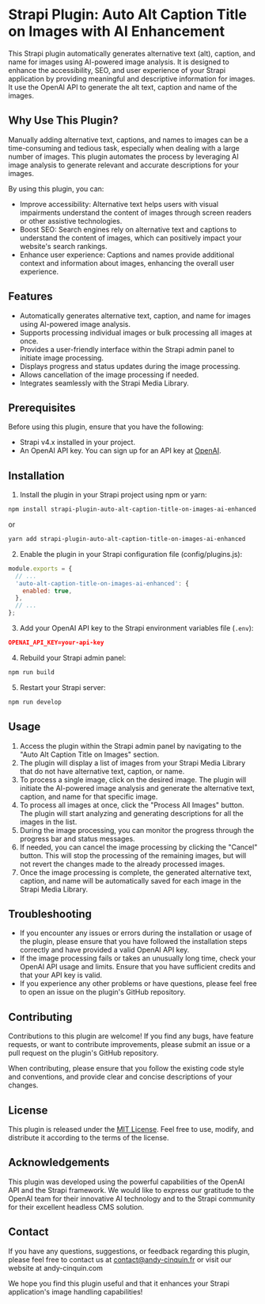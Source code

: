 # Strapi Plugin: Auto Alt Caption Title on Images with AI Enhancement

This Strapi plugin automatically generates alternative text (alt), caption, and name for images using AI-powered image analysis. It is designed to enhance the accessibility, SEO, and user experience of your Strapi application by providing meaningful and descriptive information for images.
It use the OpenAI API to generate the alt text, caption and name of the images.

## Why Use This Plugin?

Manually adding alternative text, captions, and names to images can be a time-consuming and tedious task, especially when dealing with a large number of images. This plugin automates the process by leveraging AI image analysis to generate relevant and accurate descriptions for your images.

By using this plugin, you can:

-   Improve accessibility: Alternative text helps users with visual impairments understand the content of images through screen readers or other assistive technologies.
-   Boost SEO: Search engines rely on alternative text and captions to understand the content of images, which can positively impact your website's search rankings.
-   Enhance user experience: Captions and names provide additional context and information about images, enhancing the overall user experience.

## Features

-   Automatically generates alternative text, caption, and name for images using AI-powered image analysis.
-   Supports processing individual images or bulk processing all images at once.
-   Provides a user-friendly interface within the Strapi admin panel to initiate image processing.
-   Displays progress and status updates during the image processing.
-   Allows cancellation of the image processing if needed.
-   Integrates seamlessly with the Strapi Media Library.

## Prerequisites

Before using this plugin, ensure that you have the following:

-   Strapi v4.x installed in your project.
-   An OpenAI API key. You can sign up for an API key at [OpenAI](https://platform.openai.com/signup).

## Installation

1.  Install the plugin in your Strapi project using npm or yarn:
```bash
npm install strapi-plugin-auto-alt-caption-title-on-images-ai-enhanced 
```
or
```bash
yarn add strapi-plugin-auto-alt-caption-title-on-images-ai-enhanced
```
2. Enable the plugin in your Strapi configuration file (config/plugins.js):
```javascript
module.exports = {
  // ...
  'auto-alt-caption-title-on-images-ai-enhanced': {
    enabled: true,
  },
  // ...
};
```
3. Add your OpenAI API key to the Strapi environment variables file (`.env`):
```json
OPENAI_API_KEY=your-api-key
```
4. Rebuild your Strapi admin panel:
```bash
npm run build
```
5. Restart your Strapi server:
```bash
npm run develop
```

## Usage

1.  Access the plugin within the Strapi admin panel by navigating to the "Auto Alt Caption Title on Images" section.
2.  The plugin will display a list of images from your Strapi Media Library that do not have alternative text, caption, or name.
3.  To process a single image, click on the desired image. The plugin will initiate the AI-powered image analysis and generate the alternative text, caption, and name for that specific image.
4.  To process all images at once, click the "Process All Images" button. The plugin will start analyzing and generating descriptions for all the images in the list.
5.  During the image processing, you can monitor the progress through the progress bar and status messages.
6.  If needed, you can cancel the image processing by clicking the "Cancel" button. This will stop the processing of the remaining images, but will not revert the changes made to the already processed images.
7.  Once the image processing is complete, the generated alternative text, caption, and name will be automatically saved for each image in the Strapi Media Library.

## Troubleshooting

-   If you encounter any issues or errors during the installation or usage of the plugin, please ensure that you have followed the installation steps correctly and have provided a valid OpenAI API key.
-   If the image processing fails or takes an unusually long time, check your OpenAI API usage and limits. Ensure that you have sufficient credits and that your API key is valid.
-   If you experience any other problems or have questions, please feel free to open an issue on the plugin's GitHub repository.

## Contributing

Contributions to this plugin are welcome! If you find any bugs, have feature requests, or want to contribute improvements, please submit an issue or a pull request on the plugin's GitHub repository.

When contributing, please ensure that you follow the existing code style and conventions, and provide clear and concise descriptions of your changes.

## License

This plugin is released under the [MIT License](https://opensource.org/licenses/MIT). Feel free to use, modify, and distribute it according to the terms of the license.

## Acknowledgements

This plugin was developed using the powerful capabilities of the OpenAI API and the Strapi framework. We would like to express our gratitude to the OpenAI team for their innovative AI technology and to the Strapi community for their excellent headless CMS solution.

## Contact

If you have any questions, suggestions, or feedback regarding this plugin, please feel free to contact us at contact@andy-cinquin.fr or visit our website at andy-cinquin.com

We hope you find this plugin useful and that it enhances your Strapi application's image handling capabilities!
